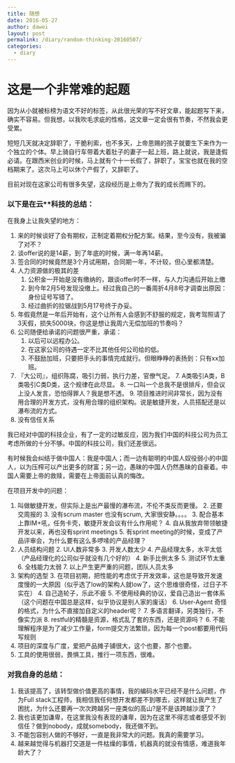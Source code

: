 ```yaml
---
title: 随想
date: 2016-05-27
author: dawei
layout: post
permalink: /diary/random-thinking-20160507/
categories:
  - diary
---
```



# 这是一个非常难的起题
因为从小就被标榜为语文不好的标签，从此很光荣的写不好文章，能起题写下来，确实不容易。但我想，以我吹毛求疵的性格，这文章一定会很有节奏，不然我会更受累。

短短几天就决定辞职了，干脆利索，也不多天，上帝恩赐的孩子就要生下来作为一个独立的个体。早上骑自行车带着大着肚子的妻子一起上班，路上就说，我是逢假必请。在跟西米创业的时候，马上就有个十一长假了，辞职了，宝宝也就在我的空档期来了。这次马上可以休个产假了，又辞职了。

目前对现在这家公司有很多失望，这段经历是上帝为了我的成长而赐下的。

### 以下是在云**科技的总结：

在我身上让我失望的地方：

1. 来的时候谈好了会有期权，正制定着期权分配方案。结果，至今没有，我被骗了对不？
2. 谈offer说的是14薪，到了年底的时候，满一年再14薪。
3. 签合同的时候竟然是3个月试用期，合同期一年，不计较，但心里都清楚。
3. 人力资源做的极其的差
	1. 公积金一开始是没有缴纳的，跟谈offer时不一样，与人力沟通后开始上缴
	2. 到今年2月5号发现没缴上。经过我自己的一番周折4月8号才调查出原因：身份证号写错了。
	3. 经过曲折的拉锯战到5月17号终于办妥。
4. 年假竟然是一年后开始有，这个让所有人会感到不舒服的规定，我考驾照请了3天假，损失5000块，你这是想让我周六无偿加班的节奏吗？
5. 公司随便给承诺的问题很严重，承诺：
	1. 以后可以远程办公。
	2. 在这家公司的待遇一定不比其他任何公司给的低。
	3. 不鼓励加班，只要把手头的事情完成就行。但眼睁睁的表扬到：只有xx加班。
6. 『大公司』，组织陈腐，吸引力弱，执行力差，官僚气足。
	7. A类吸引A类，B类吸引C类D类，这个规律在此尽显。
	8. 一口叫一个总我不是很排斥，但会议上没人发言，恐怕得罪人？我是想不透。
	9. 项目推进时间非常长，因为没有用合理的开发方式，没有用合理的组织架构。说是敏捷开发，人员搭配还是以瀑布流的方式。
7. 没有信任关系

我已经对中国的科技企业，有了一定的过敏反应，因为我们中国的科技公司为员工考虑所做的十分不够。中国的科技公司，我们还差很远。

有时候我会纠结于做中国人：我是中国人；而一边有聪明的中国人奴役弱小的中国人，以为压榨可以产出更多的财富；另一边，愚昧的中国人仍然愚昧的自豪着。中国人需要上帝的救赎，需要在上帝面前认真的悔改。


在项目开发中的问题：

1. 叫做敏捷开发，但实际上是出产最慢的瀑布流，不伦不类反而更慢。
	2. 还要交周报的
	3. 没有scrum master 也没有scrum, 大家很安静。。。。
	3. 配合基本上靠IM+吼，任务卡壳，敏捷开发会议有什么作用呢？
	4. 自从我放弃带领敏捷开发以来，再也没有sprint meetings
	5. 有sprint meeting的时候，变成了产品评审会，为什么要有这么多啰嗦的产品经理？
2. 人员结构问题
	2. UI人数非常多
	3. 开发人数太少
	4. 产品经理太多，水平太低（产品经理化的公司似乎就没有几个好的）
	4. 新手比例太多
	5. 测试环节太重
	6. 全栈能力太弱
	7. 以上产生更严重的问题，团队人员太多
2. 架构的选型
	3. 在项目初期，把性能的考虑优于开发效率，这也是导致开发速度慢的一大原因（似乎选了low的架构人就low了，这个思维很奇怪，过日子不实在）
	4. 自己造轮子，乐此不疲
		5. 不使用经典的协议，爱自己造出一套体系（这个问题在中国总是这样，似乎协议是别人家的废话）
			6. User-Agent 奇怪的格式，为什么不直接加自定义的header呢？
			7. 多语言翻译，另类独行，不像实力派
			8. restful的精髓是资源，格式乱了套的东西，还是资源吗？
		6. 不能理解程序是为了减少工作量，form提交方法繁琐，因为每一个post都要用代码写规则 
3.	项目的深度与广度，爱把产品摊子铺很大，这个也要，那个也要。
4. 工具的使用很弱，畏惧工具，推行一项东西，很难。


### 对我自身的总结：

1. 我该提高了，该转型做价值更高的事情，我的编码水平已经不是什么问题，作为Full stack工程师，我相信我任何想开发都差不到哪去，这样就让我产生了困扰，为什么还要再一次次跨越另一座类似的高山?是不是该跨越沙漠了？
2. 我也该更加谦卑，在这里我没有表现的谦卑，因为在这里不得志或者感受不到信任？做到nobody，成就somebody，我还做不到。
3. 不能包容别人做的不够好，一直是我非常大的问题。我真的需要学习。
3. 越来越觉得与机器打交道是一件枯燥的事情，机器真的就没有情感，难道我年龄大了？
